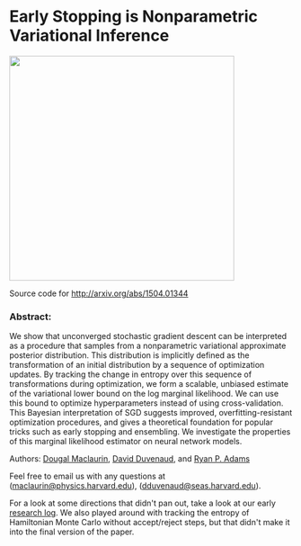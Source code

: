 # Early Stopping is Nonparametric Variational Inference

<img src="https://raw.githubusercontent.com/HIPS/maxwells-daemon/experiments/2015_03_02_funnel/2/dists.png" width="400">

Source code for http://arxiv.org/abs/1504.01344

### Abstract:

We show that unconverged stochastic gradient descent can be interpreted as a procedure that samples from a nonparametric variational approximate posterior distribution. This distribution is implicitly defined as the transformation of an initial distribution by a sequence of optimization updates. By tracking the change in entropy over this sequence of transformations during optimization, we form a scalable, unbiased estimate of the variational lower bound on the log marginal likelihood. We can use this bound to optimize hyperparameters instead of using cross-validation. This Bayesian interpretation of SGD suggests improved, overfitting-resistant optimization procedures, and gives a theoretical foundation for popular tricks such as early stopping and ensembling. We investigate the properties of this marginal likelihood estimator on neural network models.

Authors:
[Dougal Maclaurin](mailto:maclaurin@physics.harvard.edu),
[David Duvenaud](http://mlg.eng.cam.ac.uk/duvenaud/), and
[Ryan P. Adams](http://people.seas.harvard.edu/~rpa/)

Feel free to email us with any questions at (maclaurin@physics.harvard.edu), (dduvenaud@seas.harvard.edu).

For a look at some directions that didn't pan out, take a look at our early [research log](experiments/research-log.md).
We also played around with tracking the entropy of Hamiltonian Monte Carlo without accept/reject steps, but that didn't make it into the final version of the paper.
